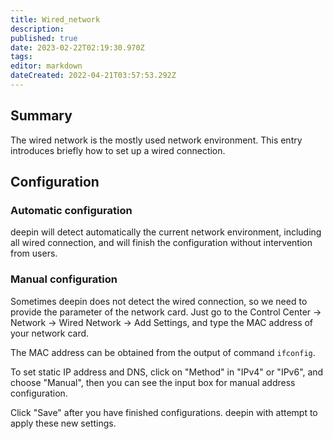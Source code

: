 ```yaml
---
title: Wired_network
description: 
published: true
date: 2023-02-22T02:19:30.970Z
tags: 
editor: markdown
dateCreated: 2022-04-21T03:57:53.292Z
---
```


## Summary

The wired network is the mostly used network environment. This entry introduces briefly how to set up a wired connection.

## Configuration

### Automatic configuration

deepin will detect automatically the current network environment, including all wired connection, and will finish the configuration without intervention from users.

### Manual configuration

Sometimes deepin does not detect the wired connection, so we need to provide the parameter of the network card. Just go to the Control Center -> Network -> Wired Network -> Add Settings, and type the MAC address of your network card.

The MAC address can be obtained from the output of command `ifconfig`.

To set static IP address and DNS, click on "Method" in "IPv4" or "IPv6", and choose "Manual", then you can see the input box for manual address configuration.

Click "Save" after you have finished configurations. deepin with attempt to apply these new settings.
